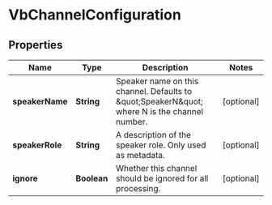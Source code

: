 
# VbChannelConfiguration

## Properties
Name | Type | Description | Notes
------------ | ------------- | ------------- | -------------
**speakerName** | **String** | Speaker name on this channel. Defaults to \&quot;SpeakerN\&quot; where N is the channel number. |  [optional]
**speakerRole** | **String** | A description of the speaker role. Only used as metadata. |  [optional]
**ignore** | **Boolean** | Whether this channel should be ignored for all processing. |  [optional]



